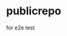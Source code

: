 # publicrepo
for e2e test













































































































































































































































































































































































































































































































































































































































































































































































































































































































































































































































































































































































































































































































































































































































































































































































































































































































































































































































































































































































































































































































































































































































































































































































































































































































































































































































































































































































































































































































































































































































































































































































































































































































































































































































































